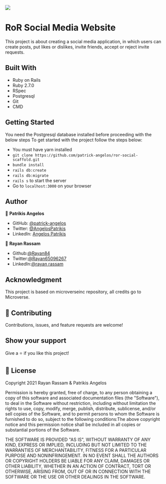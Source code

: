 ![](https://img.shields.io/badge/Microverse-blueviolet)

# RoR Social Media Website

This project is about creating a social media application, in which users can create posts, put likes or dislikes, invite friends, accept or reject invite requests. 

## Built With

- Ruby on Rails
- Ruby 2.7.0
- RSpec
- Postgresql
- Git
- CMD


## Getting Started
You need the Postgresql database installed before proceeding with the below steps
To get started with the project follow the steps below:
- You must have yarn installed
- `git clone https://github.com/patrick-angelos/ror-social-scaffold.git`
- `bundle install`
- `rails db:create`
- `rails db:migrate`
- `rails s` to start the server
- Go to `localhost:3000` on your browser


## Author

👤 **Patrikis Angelos**

- GitHub: [@patrick-angelos](https://github.com/patrick-angelos)
- Twitter: [@AngelosPatrikis](https://twitter.com/AngelosPatrikis)
- LinkedIn: [Angelos Patrikis](https://www.linkedin.com/in/patrikis-angelos/)

👤 **Rayan Rassam**
- Github:[@Rayan84](https://github.com/Rayan84)
- Twitter:[@Rayan65096267](https://twitter.com/Rayan65096267)
- LinkedIn:[@rayan rassam](https://www.linkedin.com/in/rayan-rassam/) 

## Acknowledgment

This project is based on microverseinc repository, all credits go to Microverse. 


## 🤝 Contributing

Contributions, issues, and feature requests are welcome!

## Show your support

Give a ⭐️ if you like this project!

## 📝 License

Copyright 2021 Rayan Rassam & Patrikis Angelos

Permission is hereby granted, free of charge, to any person obtaining a copy of this software and associated documentation files (the "Software"), to deal in the Software without restriction, including without limitation the rights to use, copy, modify, merge, publish, distribute, sublicense, and/or sell copies of the Software, and to permit persons to whom the Software is furnished to do so, subject to the following conditions:The above copyright notice and this permission notice shall be included in all copies or substantial portions of the Software.

THE SOFTWARE IS PROVIDED "AS IS", WITHOUT WARRANTY OF ANY KIND, EXPRESS OR IMPLIED, INCLUDING BUT NOT LIMITED TO THE WARRANTIES OF MERCHANTABILITY, FITNESS FOR A PARTICULAR PURPOSE AND NONINFRINGEMENT. IN NO EVENT SHALL THE AUTHORS OR COPYRIGHT HOLDERS BE LIABLE FOR ANY CLAIM, DAMAGES OR OTHER LIABILITY, WHETHER IN AN ACTION OF CONTRACT, TORT OR OTHERWISE, ARISING FROM, OUT OF OR IN CONNECTION WITH THE SOFTWARE OR THE USE OR OTHER DEALINGS IN THE SOFTWARE.
